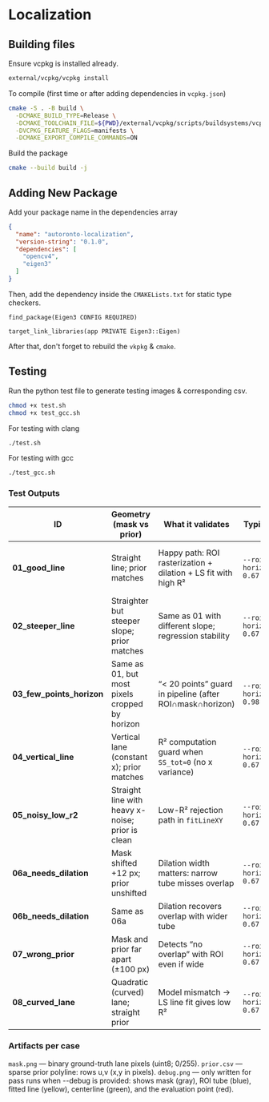 # Localization
## Building files
Ensure vcpkg is installed already.
```bash
external/vcpkg/vcpkg install
```

To compile (first time or after adding dependencies in `vcpkg.json`)
```bash
cmake -S . -B build \
  -DCMAKE_BUILD_TYPE=Release \
  -DCMAKE_TOOLCHAIN_FILE=${PWD}/external/vcpkg/scripts/buildsystems/vcpkg.cmake \
  -DVCPKG_FEATURE_FLAGS=manifests \
  -DCMAKE_EXPORT_COMPILE_COMMANDS=ON
```

Build the package
```bash
cmake --build build -j
```

## Adding New Package
Add your package name in the dependencies array
```json
{
  "name": "autoronto-localization",
  "version-string": "0.1.0",
  "dependencies": [
    "opencv4",
    "eigen3"
  ]
}
```

Then, add the dependency inside the `CMAKELists.txt` for static type checkers.
```
find_package(Eigen3 CONFIG REQUIRED)

target_link_libraries(app PRIVATE Eigen3::Eigen)
```

After that, don't forget to rebuild the `vkpkg` & `cmake`.

## Testing
Run the python test file to generate testing images & corresponding csv.
```bash
chmod +x test.sh
chmod +x test_gcc.sh
```

For testing with clang
```bash
./test.sh
```

For testing with gcc
```bash
./test_gcc.sh
```

### Test Outputs
| ID | Geometry (mask vs prior) | What it validates | Typical args | Expected result | Debug image |
|---|---|---|---|---|---|
| **01_good_line** | Straight line; prior matches | Happy path: ROI rasterization + dilation + LS fit with high R² | `--roi 10 --horizon_frac 0.67` | **Pass** (numeric `offset_m`, `heading_rad`, `r2≈1.0`) | Yes |
| **02_steeper_line** | Straighter but steeper slope; prior matches | Same as 01 with different slope; regression stability | `--roi 10 --horizon_frac 0.67` | **Pass** (high R²) | Yes |
| **03_few_points_horizon** | Same as 01, but most pixels cropped by horizon | “< 20 points” guard in pipeline (after ROI∩mask∩horizon) | `--roi 10 --horizon_frac 0.98` | **Fail** (NaNs or low R²; sometimes prints `r2=0.0` if early exit) | No |
| **04_vertical_line** | Vertical lane (constant x); prior matches | R² computation guard when `SS_tot≈0` (no x variance) | `--roi 10 --horizon_frac 0.67` | **Fail** (R²→0 → rejected → NaNs) | No |
| **05_noisy_low_r2** | Straight line with heavy x-noise; prior is clean | Low-R² rejection path in `fitLineXY` | `--roi 10 --horizon_frac 0.67` | **Fail** (R² < 0.90 → NaNs) | No |
| **06a_needs_dilation** | Mask shifted +12 px; prior unshifted | Dilation width matters: narrow tube misses overlap | `--roi 3 --horizon_frac 0.67` | **Fail** (few/zero points or low R²) | No |
| **06b_needs_dilation** | Same as 06a | Dilation recovers overlap with wider tube | `--roi 10 --horizon_frac 0.67` | **Pass** (high R²) | Yes |
| **07_wrong_prior** | Mask and prior far apart (±100 px) | Detects “no overlap” with ROI even if wide | `--roi 20 --horizon_frac 0.67` | **Fail** (often `<20` points → `r2=0.0` or NaNs) | No |
| **08_curved_lane** | Quadratic (curved) lane; straight prior | Model mismatch → LS line fit gives low R² | `--roi 10 --horizon_frac 0.67` | **Fail** (R² < 0.90 → NaNs) | No |


### Artifacts per case
`mask.png` — binary ground-truth lane pixels (uint8; 0/255).
`prior.csv` — sparse prior polyline: rows u,v (x,y in pixels).
`debug.png` — only written for pass runs when --debug is provided: shows mask (gray), ROI tube (blue), fitted line (yellow), centerline (green), and the evaluation point (red).

